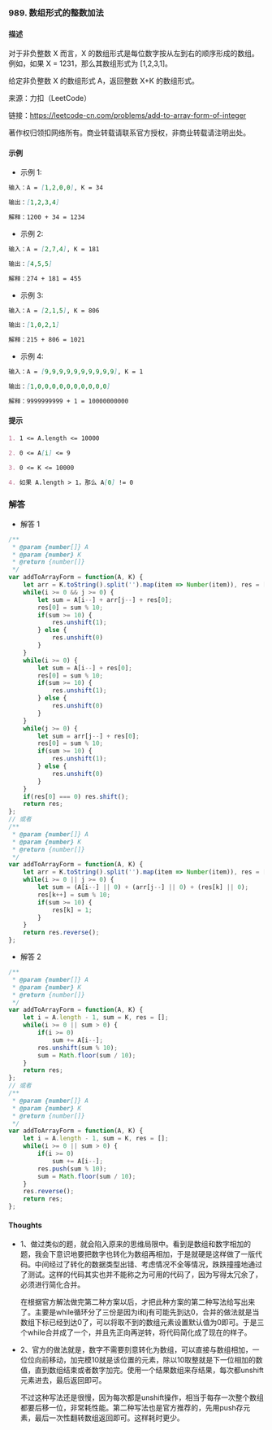 ### 989. 数组形式的整数加法

#### 描述

对于非负整数 X 而言，X 的数组形式是每位数字按从左到右的顺序形成的数组。例如，如果 X = 1231，那么其数组形式为 [1,2,3,1]。

给定非负整数 X 的数组形式 A，返回整数 X+K 的数组形式。

来源：力扣（LeetCode）

链接：https://leetcode-cn.com/problems/add-to-array-form-of-integer

著作权归领扣网络所有。商业转载请联系官方授权，非商业转载请注明出处。

#### 示例

+ 示例 1:
```md
输入：A = [1,2,0,0], K = 34

输出：[1,2,3,4]

解释：1200 + 34 = 1234
```
+ 示例 2:
```md
输入：A = [2,7,4], K = 181

输出：[4,5,5]

解释：274 + 181 = 455
```
+ 示例 3:
```md
输入：A = [2,1,5], K = 806

输出：[1,0,2,1]

解释：215 + 806 = 1021
```
+ 示例 4:
```md
输入：A = [9,9,9,9,9,9,9,9,9,9], K = 1

输出：[1,0,0,0,0,0,0,0,0,0,0]

解释：9999999999 + 1 = 10000000000
```


#### 提示
```md
1. 1 <= A.length <= 10000

2. 0 <= A[i] <= 9

3. 0 <= K <= 10000

4. 如果 A.length > 1，那么 A[0] != 0
```

### 解答

+ 解答 1
```js
/**
 * @param {number[]} A
 * @param {number} K
 * @return {number[]}
 */
var addToArrayForm = function(A, K) {
    let arr = K.toString().split('').map(item => Number(item)), res = [0], i = A.length - 1, j = arr.length - 1;
    while(i >= 0 && j >= 0) {
        let sum = A[i--] + arr[j--] + res[0];
        res[0] = sum % 10;
        if(sum >= 10) {
            res.unshift(1);
        } else {
            res.unshift(0)
        }
    }
    while(i >= 0) {
        let sum = A[i--] + res[0];
        res[0] = sum % 10;
        if(sum >= 10) {
            res.unshift(1);
        } else {
            res.unshift(0)
        }
    }
    while(j >= 0) {
        let sum = arr[j--] + res[0];
        res[0] = sum % 10;
        if(sum >= 10) {
            res.unshift(1);
        } else {
            res.unshift(0)
        }
    }
    if(res[0] === 0) res.shift();
    return res;
};
// 或者
/**
 * @param {number[]} A
 * @param {number} K
 * @return {number[]}
 */
var addToArrayForm = function(A, K) {
    let arr = K.toString().split('').map(item => Number(item)), res = [0], i = A.length - 1, j = arr.length - 1, k = 0;
    while(i >= 0 || j >= 0) {
        let sum = (A[i--] || 0) + (arr[j--] || 0) + (res[k] || 0);
        res[k++] = sum % 10;
        if(sum >= 10) {
            res[k] = 1;
        }
    }
    return res.reverse();
};
```

+ 解答 2
```js
/**
 * @param {number[]} A
 * @param {number} K
 * @return {number[]}
 */
var addToArrayForm = function(A, K) {
    let i = A.length - 1, sum = K, res = [];
    while(i >= 0 || sum > 0) {
        if(i >= 0)
            sum += A[i--];
        res.unshift(sum % 10);
        sum = Math.floor(sum / 10);
    }
    return res;
};
// 或者
/**
 * @param {number[]} A
 * @param {number} K
 * @return {number[]}
 */
var addToArrayForm = function(A, K) {
    let i = A.length - 1, sum = K, res = [];
    while(i >= 0 || sum > 0) {
        if(i >= 0)
            sum += A[i--];
        res.push(sum % 10);
        sum = Math.floor(sum / 10);
    }
    res.reverse();
    return res;
};
```

#### Thoughts

+ 1、做过类似的题，就会陷入原来的思维局限中。看到是数组和数字相加的题，我会下意识地要把数字也转化为数组再相加，于是就硬是这样做了一版代码。中间经过了转化的数据类型出错、考虑情况不全等情况，跌跌撞撞地通过了测试。这样的代码其实也并不能称之为可用的代码了，因为写得太冗余了，必须进行简化合并。

  在根据官方解法做完第二种方案以后，才把此种方案的第二种写法给写出来了。主要是while循环分了三份是因为i和j有可能先到达0，合并的做法就是当数组下标已经到达0了，可以将取不到的数组元素设置默认值为0即可。于是三个while合并成了一个，并且先正向再逆转，将代码简化成了现在的样子。

+ 2、官方的做法就是，数字不需要刻意转化为数组，可以直接与数组相加，一位位向前移动，加完模10就是该位置的元素，除以10取整就是下一位相加的数值，直到数组结束或者数字加完。使用一个结果数组来存结果，每次都unshift元素进去，最后返回即可。

  不过这种写法还是很慢，因为每次都是unshift操作，相当于每存一次整个数组都要后移一位，非常耗性能。第二种写法也是官方推荐的，先用push存元素，最后一次性翻转数组返回即可。这样耗时更少。